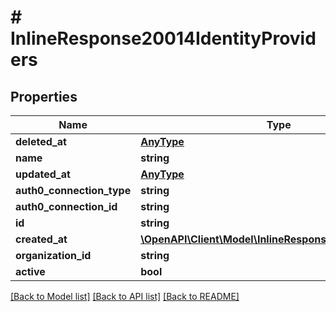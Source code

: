 # # InlineResponse20014IdentityProviders

## Properties

Name | Type | Description | Notes
------------ | ------------- | ------------- | -------------
**deleted_at** | [**AnyType**](.md) |  | 
**name** | **string** |  | 
**updated_at** | [**AnyType**](.md) |  | 
**auth0_connection_type** | **string** |  | 
**auth0_connection_id** | **string** |  | 
**id** | **string** |  | 
**created_at** | [**\OpenAPI\Client\Model\InlineResponse20014UpdatedAt**](InlineResponse20014UpdatedAt.md) |  | 
**organization_id** | **string** |  | 
**active** | **bool** |  | 

[[Back to Model list]](../../README.md#documentation-for-models) [[Back to API list]](../../README.md#documentation-for-api-endpoints) [[Back to README]](../../README.md)


